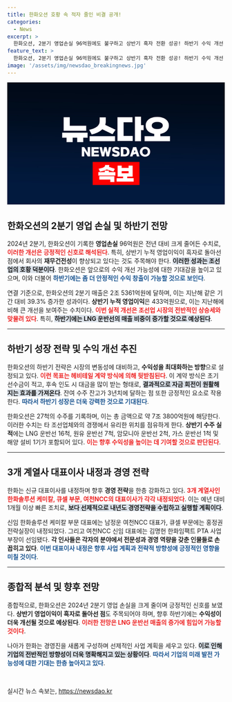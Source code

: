 ```yaml
---
title: 한화오션 호황 속 적자 줄인 비결 공개!
categories:
  - News
excerpt: >
  한화오션, 2분기 영업손실 96억원에도 불구하고 상반기 흑자 전환 성공! 하반기 수익 개선 기대감과 4601억원 규모의 군수지원함 수주, 새로운 대표이사 내정 소식까지! 클릭하면 더 많은 비하인드 스토리를 만나보세요!
feature_text: >
  한화오션, 2분기 영업손실 96억원에도 불구하고 상반기 흑자 전환 성공! 하반기 수익 개선 기대감과 4601억원 규모의 군수지원함 수주, 새로운 대표이사 내정 소식까지! 클릭하면 더 많은 비하인드 스토리를 만나보세요!
image: '/assets/img/newsdao_breakingnews.jpg'
---
```


<p><img src="/assets/img/newsdao_breakingnews.jpg" alt="firstkoreanews 속보" /></p>

<h2 data-ke-size="size26">한화오션의 2분기 영업 손실 및 하반기 전망</h2>

<p data-ke-size="size16">2024년 2분기, 한화오션이 기록한 <b>영업손실</b> 96억원은 전년 대비 크게 줄어든 수치로, <b><span style="color: #ee2323;">이러한 개선은 긍정적인 신호로 해석된다</span></b>. 특히, 상반기 누적 영업이익이 흑자로 돌아선 점에서 회사의 <b>재무건전성</b>이 향상되고 있다는 것도 주목해야 한다. <b><span style="background-color: #21538527;">이러한 성과는 조선업의 호황 덕분이다</span></b>. 한화오션은 앞으로의 수익 개선 가능성에 대한 기대감을 높이고 있으며, 이와 더불어 <b><span style="color: #1a5490;">하반기에는 좀 더 안정적인 수익 창출이 가능할 것으로 보인다</span></b>.</p>

<p data-ke-size="size16">연결 기준으로, 한화오션의 2분기 매출은 2조 5361억원에 달하며, 이는 지난해 같은 기간 대비 39.3% 증가한 성과이다. <b>상반기 누적 영업이익</b>은 433억원으로, 이는 지난해에 비해 큰 개선을 보여주는 수치이다. <b><span style="color: #ee2323;">이번 실적 개선은 조선업 시장의 전반적인 상승세와 맞물려 있다</span></b>. 특히, <b><span style="background-color: #21538527;">하반기에는 LNG 운반선의 매출 비중이 증가할 것으로 예상된다</span></b>.</p>

<hr>

<h2 data-ke-size="size26">하반기 성장 전략 및 수익 개선 추진</h2>

<p data-ke-size="size16">한화오션의 하반기 전략은 시장의 변동성에 대비하고, <b>수익성을 최대화하는 방향</b>으로 설정되고 있다. <b><span style="color: #ee2323;">이런 목표는 헤비테일 계약 방식에 의해 뒷받침된다</span></b>. 이 계약 방식은 초기 선수금이 적고, 후속 인도 시 대금을 많이 받는 형태로, <b><span style="background-color: #21538527;">결과적으로 자금 회전이 원활해지는 효과를 가져온다</span></b>. 잔여 수주 잔고가 3년치에 달하는 점 또한 긍정적인 요소로 작용한다. <b><span style="color:#1a5490;">따라서 하반기 성장은 더욱 강력한 것으로 기대된다</span></b>.</p>

<p data-ke-size="size16">한화오션은 27척의 수주를 기록하며, 이는 총 금액으로 약 7조 3800억원에 해당한다. 이러한 수치는 타 조선업체와의 경쟁에서 유리한 위치를 점유하게 한다. <b>상반기 수주 실적</b>에는 LNG 운반선 16척, 원유 운반선 7척, 암모니아 운반선 2척, 가스 운반선 1척 및 해양 설비 1기가 포함되어 있다. <b><span style="color: #ee2323;">이는 향후 수익성을 높이는 데 기여할 것으로 판단된다</span></b>.</p>

<hr>

<h2 data-ke-size="size26">3개 계열사 대표이사 내정과 경영 전략</h2>

<p data-ke-size="size16">한화는 신규 대표이사를 내정하며 향후 <b>경영 전략</b>을 한층 강화하고 있다. <b><span style="color: #ee2323;">3개 계열사인 한화솔루션 케미칼, 큐셀 부문, 여천NCC의 대표이사가 각각 내정되었다</span></b>. 이는 예년 대비 1개월 이상 빠른 조치로, <b><span style="background-color: #21538527;">보다 선제적으로 내년도 경영전략을 수립하고 실행할 계획이다</span></b>.</p>

<p data-ke-size="size16">신임 한화솔루션 케미칼 부문 대표에는 남정운 여천NCC 대표가, 큐셀 부문에는 홍정권 전략실장이 내정되었다. 그리고 여천NCC 신임 대표에는 김명헌 한화임팩트 PTA 사업부장이 선임됐다. <b>각 인사들은 각자의 분야에서 전문성과 경영 역량을 갖춘 인물들로 손꼽히고 있다</b>. <b><span style="color:#1a5490;">이번 대표이사 내정은 향후 사업 계획과 전략적 방향성에 긍정적인 영향을 미칠 것이다</span></b>.</p>

<hr>

<h2 data-ke-size="size26">종합적 분석 및 향후 전망</h2>

<p data-ke-size="size16">종합적으로, 한화오션은 2024년 2분기 영업 손실을 크게 줄이며 긍정적인 신호를 보였다. <b>상반기 영업이익이 흑자로 돌아선 점</b>도 주목되어야 하며, 향후 하반기에는 <b>수익성이 더욱 개선될 것으로 예상된다</b>. <b><span style="color: #ee2323;">이러한 전망은 LNG 운반선 매출의 증가에 힘입어 가능할 것이다</span></b>. </p>

<p data-ke-size="size16">나아가 한화는 경영진을 새롭게 구성하며 선제적인 사업 계획을 세우고 있다. <b><span style="background-color: #21538527;">이로 인해 기업의 전반적인 방향성이 더욱 명확해지고 있는 상황이다</span></b>. <b><span style="color:#1a5490;">따라서 기업의 미래 발전 가능성에 대한 기대는 한층 높아지고 있다</span></b>.</p>

<p data-ke-size="size16">&nbsp;</p>
실시간 뉴스 속보는, <a href="https://newsdao.kr" rel="dofollow">https://newsdao.kr</a>


